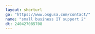 ```yaml
---
layout: shorturl
go: "https://www.osgusa.com/contact/"
name: "small business IT support 2"
dt: 240427085708
---
```

